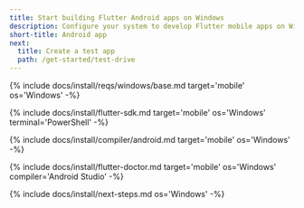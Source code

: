```yaml
---
title: Start building Flutter Android apps on Windows
description: Configure your system to develop Flutter mobile apps on Windows.
short-title: Android app
next:
  title: Create a test app
  path: /get-started/test-drive
---
```


{% include docs/install/reqs/windows/base.md target='mobile' os='Windows' -%}

{% include docs/install/flutter-sdk.md target='mobile' os='Windows' terminal='PowerShell' -%}

{% include docs/install/compiler/android.md target='mobile' os='Windows' -%}

{% include docs/install/flutter-doctor.md target='mobile' os='Windows' compiler='Android Studio' -%}

{% include docs/install/next-steps.md os='Windows' -%}
